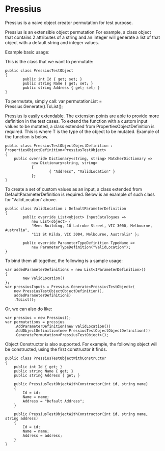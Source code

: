 # Pressius
Pressius is a naive object creator permutation for test purpose.

Pressius is an extensible object permutation
For example, a class object that contains 2 attributes of a string and an integer
will generate a list of that object with a default string and integer values.

Example basic usage:

This is the class that we want to permutate:

	public class PressiusTestObject
	{
    		public int Id { get; set; }
    		public string Name { get; set; }
    		public string Address { get; set; }
	}

To permutate, simply call:
var permutationList = Pressius.Generate<PressiusTestObject>().ToList();

Pressius is easily extendable. The extension points are able to provide more definition in the test cases.
To extend the function with a custom input values to be mutated, a class extended from PropertiesObjectDefinition<T> is required.
This is where T is the type of the object to be mutated. Example of the function is below.

	public class PressiusTestObjectObjectDefinition : PropertiesObjectDefinition<PressiusTestObject>
	{
  		public override Dictionary<string, string> MatcherDictionary =>
        		new Dictionary<string, string>
        		{
            			{ "Address", "ValidLocation" }
        		};
	}

To create a set of custom values as an input, a class extended from DefaultParameterDefinition is required.
Below is an example of such class for 'ValidLocation' above.

	public class ValidLocation : DefaultParameterDefinition
	{
    		public override List<object> InputCatalogues =>
        		new List<object> {
           		"Mens Building, 10 Latrobe Street, VIC 3000, Melbourne, Australia",
           		"111 St Kilda, VIC 3004, Melbourne, Australia" };

    		public override ParameterTypeDefinition TypeName =>
        		new ParameterTypeDefinition("ValidLocation");
	}

To bind them all together, the following is a sample usage:
	
	var addedParameterDefinitions = new List<IParameterDefinition>()
	{
    		new ValidLocation()
	};
	var pressiusInputs = Pressius.Generate<PressiusTestObject>(
		new PressiusTestObjectObjectDefinition(),
		addedParameterDefinitions)
		.ToList();
	
Or, we can also do like:

	var pressius = new Pressius();
	var permutations = pressius
   		.AddParameterDefinition(new ValidLocation())
   		.AddObjectDefinition(new PressiusTestObjectObjectDefinition())
   		.GeneratePermutation<PressiusTestObject>();
   
Object Constructor is also supported.
For example, the following object will be constructed, using the first constructor it finds.

	public class PressiusTestObjectWithConstructor
	{
		public int Id { get; }
		public string Name { get; }
		public string Address { get; }

		public PressiusTestObjectWithConstructor(int id, string name)
		{
			Id = id;
			Name = name;
			Address = "Default Address";
		}

		public PressiusTestObjectWithConstructor(int id, string name, string address)
		{
			Id = id;
			Name = name;
			Address = address;
		}
	}

